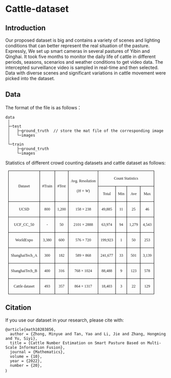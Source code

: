 # Cattle-dataset

## Introduction
Our proposed dataset is big and contains a variety of scenes and lighting conditions that can better represent the real situation of the pasture. Expressly, We set up smart cameras in several pastures of Yibin and Qinghai. It took five months to monitor the daily life of cattle in different periods, seasons, scenarios and weather conditions to get video data. The intercepted surveillance video is sampled in real-time and then selected. Data with diverse scenes and significant variations in cattle movement were picked into the dataset.

## Data
The format of the file is as follows：

```
data
 │  
 ├─test
 │   ├─ground_truth  // store the mat file of the corresponding image
 │   └─images
 │
 └─train
     ├─ground_truth
     └─images
```

Statistics of different crowd counting datasets and cattle dataset as follows:

<table class="MsoTableGrid" border="1" cellspacing="0" style="border-collapse:collapse;margin-left:6.7500pt;margin-right:6.7500pt;
border:none;mso-border-left-alt:0.5000pt solid windowtext;mso-border-top-alt:0.5000pt solid windowtext;
mso-border-right-alt:0.5000pt solid windowtext;mso-border-bottom-alt:0.5000pt solid windowtext;mso-border-insideh:0.5000pt solid windowtext;
mso-border-insidev:0.5000pt solid windowtext;mso-padding-alt:0.0000pt 5.4000pt 0.0000pt 5.4000pt ;"><tbody><tr><td valign="center" rowspan="2" style="padding:0.0000pt 5.4000pt 0.0000pt 5.4000pt ;border-left:1.0000pt solid windowtext;mso-border-left-alt:0.5000pt solid windowtext;
border-right:1.0000pt solid windowtext;mso-border-right-alt:0.5000pt solid windowtext;border-top:1.0000pt solid windowtext;
mso-border-top-alt:0.5000pt solid windowtext;border-bottom:1.0000pt solid windowtext;mso-border-bottom-alt:0.5000pt solid windowtext;"><p class="MsoNormal" align="center" style="text-align:center;"><span style="font-family:'Times New Roman';mso-fareast-font-family:宋体;font-size:9.0000pt;
mso-font-kerning:1.0000pt;">Dataset</span><span style="font-family:'Times New Roman';mso-fareast-font-family:宋体;font-size:9.0000pt;
mso-font-kerning:1.0000pt;"><o:p></o:p></span></p></td><td valign="center" rowspan="2" style="padding:0.0000pt 5.4000pt 0.0000pt 5.4000pt ;border-left:none;mso-border-left-alt:none;
border-right:1.0000pt solid windowtext;mso-border-right-alt:0.5000pt solid windowtext;border-top:1.0000pt solid windowtext;
mso-border-top-alt:0.5000pt solid windowtext;border-bottom:1.0000pt solid windowtext;mso-border-bottom-alt:0.5000pt solid windowtext;"><p class="MsoNormal" align="center" style="text-align:center;"><span style="font-family:'Times New Roman';mso-fareast-font-family:宋体;font-size:9.0000pt;
mso-font-kerning:1.0000pt;">#Train</span><span style="font-family:'Times New Roman';mso-fareast-font-family:宋体;font-size:9.0000pt;
mso-font-kerning:1.0000pt;"><o:p></o:p></span></p></td><td valign="center" rowspan="2" style="padding:0.0000pt 5.4000pt 0.0000pt 5.4000pt ;border-left:none;mso-border-left-alt:none;
border-right:1.0000pt solid windowtext;mso-border-right-alt:0.5000pt solid windowtext;border-top:1.0000pt solid windowtext;
mso-border-top-alt:0.5000pt solid windowtext;border-bottom:1.0000pt solid windowtext;mso-border-bottom-alt:0.5000pt solid windowtext;"><p class="MsoNormal" align="center" style="text-align:center;"><span style="font-family:'Times New Roman';mso-fareast-font-family:宋体;font-size:9.0000pt;
mso-font-kerning:1.0000pt;">#Test</span><span style="font-family:'Times New Roman';mso-fareast-font-family:宋体;font-size:9.0000pt;
mso-font-kerning:1.0000pt;"><o:p></o:p></span></p></td><td valign="center" rowspan="2" style="padding:0.0000pt 5.4000pt 0.0000pt 5.4000pt ;border-left:none;mso-border-left-alt:none;
border-right:1.0000pt solid windowtext;mso-border-right-alt:0.5000pt solid windowtext;border-top:1.0000pt solid windowtext;
mso-border-top-alt:0.5000pt solid windowtext;border-bottom:1.0000pt solid windowtext;mso-border-bottom-alt:0.5000pt solid windowtext;"><p class="MsoNormal" align="center" style="text-align:center;"><span style="font-family:'Times New Roman';mso-fareast-font-family:宋体;font-size:9.0000pt;
mso-font-kerning:1.0000pt;">Avg. Resolution</span><span style="font-family:'Times New Roman';mso-fareast-font-family:宋体;font-size:9.0000pt;
mso-font-kerning:1.0000pt;"><o:p></o:p></span></p><p class="MsoNormal" align="center" style="text-align:center;"><span style="font-family:'Times New Roman';mso-fareast-font-family:宋体;font-size:9.0000pt;
mso-font-kerning:1.0000pt;">(</span><i><span style="font-family:'Times New Roman';mso-fareast-font-family:宋体;font-style:italic;
font-size:9.0000pt;mso-font-kerning:1.0000pt;">H × W</span></i><span style="font-family:'Times New Roman';mso-fareast-font-family:宋体;font-size:9.0000pt;
mso-font-kerning:1.0000pt;">)</span><span style="font-family:'Times New Roman';mso-fareast-font-family:宋体;font-size:9.0000pt;
mso-font-kerning:1.0000pt;"><o:p></o:p></span></p></td><td valign="center" colspan="4" style="padding:0.0000pt 5.4000pt 0.0000pt 5.4000pt ;border-left:none;mso-border-left-alt:none;
border-right:1.0000pt solid windowtext;mso-border-right-alt:0.5000pt solid windowtext;border-top:1.0000pt solid windowtext;
mso-border-top-alt:0.5000pt solid windowtext;border-bottom:1.0000pt solid windowtext;mso-border-bottom-alt:0.5000pt solid windowtext;"><p class="MsoNormal" align="center" style="text-align:center;"><span style="font-family:'Times New Roman';mso-fareast-font-family:宋体;font-size:9.0000pt;
mso-font-kerning:1.0000pt;">Count Statistics</span><span style="font-family:'Times New Roman';mso-fareast-font-family:宋体;font-size:9.0000pt;
mso-font-kerning:1.0000pt;"><o:p></o:p></span></p></td></tr><tr><td valign="center" style="padding:0.0000pt 5.4000pt 0.0000pt 5.4000pt ;border-left:none;mso-border-left-alt:none;
border-right:1.0000pt solid windowtext;mso-border-right-alt:0.5000pt solid windowtext;border-top:none;
mso-border-top-alt:0.5000pt solid windowtext;border-bottom:1.0000pt solid windowtext;mso-border-bottom-alt:0.5000pt solid windowtext;"><p class="MsoNormal" align="center" style="text-align:center;"><span style="font-family:'Times New Roman';mso-fareast-font-family:宋体;font-size:9.0000pt;
mso-font-kerning:1.0000pt;">Total</span><span style="font-family:'Times New Roman';mso-fareast-font-family:宋体;font-size:9.0000pt;
mso-font-kerning:1.0000pt;"><o:p></o:p></span></p></td><td valign="center" style="padding:0.0000pt 5.4000pt 0.0000pt 5.4000pt ;border-left:none;mso-border-left-alt:none;
border-right:1.0000pt solid windowtext;mso-border-right-alt:0.5000pt solid windowtext;border-top:1.0000pt solid windowtext;
mso-border-top-alt:0.5000pt solid windowtext;border-bottom:1.0000pt solid windowtext;mso-border-bottom-alt:0.5000pt solid windowtext;"><p class="MsoNormal" align="center" style="text-align:center;"><span style="font-family:'Times New Roman';mso-fareast-font-family:宋体;font-size:9.0000pt;
mso-font-kerning:1.0000pt;">Min</span><span style="font-family:'Times New Roman';mso-fareast-font-family:宋体;font-size:9.0000pt;
mso-font-kerning:1.0000pt;"><o:p></o:p></span></p></td><td valign="center" style="padding:0.0000pt 5.4000pt 0.0000pt 5.4000pt ;border-left:none;mso-border-left-alt:none;
border-right:1.0000pt solid windowtext;mso-border-right-alt:0.5000pt solid windowtext;border-top:1.0000pt solid windowtext;
mso-border-top-alt:0.5000pt solid windowtext;border-bottom:1.0000pt solid windowtext;mso-border-bottom-alt:0.5000pt solid windowtext;"><p class="MsoNormal" align="center" style="text-align:center;"><span style="font-family:'Times New Roman';mso-fareast-font-family:宋体;font-size:9.0000pt;
mso-font-kerning:1.0000pt;">Ave</span><span style="font-family:'Times New Roman';mso-fareast-font-family:宋体;font-size:9.0000pt;
mso-font-kerning:1.0000pt;"><o:p></o:p></span></p></td><td valign="center" style="padding:0.0000pt 5.4000pt 0.0000pt 5.4000pt ;border-left:none;mso-border-left-alt:none;
border-right:1.0000pt solid windowtext;mso-border-right-alt:0.5000pt solid windowtext;border-top:1.0000pt solid windowtext;
mso-border-top-alt:0.5000pt solid windowtext;border-bottom:1.0000pt solid windowtext;mso-border-bottom-alt:0.5000pt solid windowtext;"><p class="MsoNormal" align="center" style="text-align:center;"><span style="font-family:'Times New Roman';mso-fareast-font-family:宋体;font-size:9.0000pt;
mso-font-kerning:1.0000pt;">Max</span><span style="font-family:'Times New Roman';mso-fareast-font-family:宋体;font-size:9.0000pt;
mso-font-kerning:1.0000pt;"><o:p></o:p></span></p></td></tr><tr><td valign="center" style="padding:0.0000pt 5.4000pt 0.0000pt 5.4000pt ;border-left:1.0000pt solid windowtext;mso-border-left-alt:0.5000pt solid windowtext;
border-right:1.0000pt solid windowtext;mso-border-right-alt:0.5000pt solid windowtext;border-top:none;
mso-border-top-alt:0.5000pt solid windowtext;border-bottom:1.0000pt solid windowtext;mso-border-bottom-alt:0.5000pt solid windowtext;"><p class="MsoNormal" align="center" style="text-align:center;"><span style="font-family:'Times New Roman';mso-fareast-font-family:宋体;font-size:9.0000pt;
mso-font-kerning:1.0000pt;">UCSD</span><span style="font-family:'Times New Roman';mso-fareast-font-family:宋体;font-size:9.0000pt;
mso-font-kerning:1.0000pt;"><o:p></o:p></span></p></td><td valign="center" style="padding:0.0000pt 5.4000pt 0.0000pt 5.4000pt ;border-left:none;mso-border-left-alt:none;
border-right:1.0000pt solid windowtext;mso-border-right-alt:0.5000pt solid windowtext;border-top:none;
mso-border-top-alt:0.5000pt solid windowtext;border-bottom:1.0000pt solid windowtext;mso-border-bottom-alt:0.5000pt solid windowtext;"><p class="MsoNormal" align="center" style="text-align:center;"><span style="font-family:'Times New Roman';mso-fareast-font-family:宋体;font-size:9.0000pt;
mso-font-kerning:1.0000pt;">800</span><span style="font-family:'Times New Roman';mso-fareast-font-family:宋体;font-size:9.0000pt;
mso-font-kerning:1.0000pt;"><o:p></o:p></span></p></td><td valign="center" style="padding:0.0000pt 5.4000pt 0.0000pt 5.4000pt ;border-left:none;mso-border-left-alt:none;
border-right:1.0000pt solid windowtext;mso-border-right-alt:0.5000pt solid windowtext;border-top:none;
mso-border-top-alt:0.5000pt solid windowtext;border-bottom:1.0000pt solid windowtext;mso-border-bottom-alt:0.5000pt solid windowtext;"><p class="MsoNormal" align="center" style="text-align:center;"><span style="font-family:'Times New Roman';mso-fareast-font-family:宋体;font-size:9.0000pt;
mso-font-kerning:1.0000pt;">1,200</span><span style="font-family:'Times New Roman';mso-fareast-font-family:宋体;font-size:9.0000pt;
mso-font-kerning:1.0000pt;"><o:p></o:p></span></p></td><td valign="center" style="padding:0.0000pt 5.4000pt 0.0000pt 5.4000pt ;border-left:none;mso-border-left-alt:none;
border-right:1.0000pt solid windowtext;mso-border-right-alt:0.5000pt solid windowtext;border-top:none;
mso-border-top-alt:0.5000pt solid windowtext;border-bottom:1.0000pt solid windowtext;mso-border-bottom-alt:0.5000pt solid windowtext;"><p class="MsoNormal" align="center" style="text-align:center;"><span style="font-family:'Times New Roman';mso-fareast-font-family:宋体;font-size:9.0000pt;
mso-font-kerning:1.0000pt;">158 × 238</span><span style="font-family:'Times New Roman';mso-fareast-font-family:宋体;font-size:9.0000pt;
mso-font-kerning:1.0000pt;"><o:p></o:p></span></p></td><td valign="center" style="padding:0.0000pt 5.4000pt 0.0000pt 5.4000pt ;border-left:none;mso-border-left-alt:none;
border-right:1.0000pt solid windowtext;mso-border-right-alt:0.5000pt solid windowtext;border-top:none;
mso-border-top-alt:0.5000pt solid windowtext;border-bottom:1.0000pt solid windowtext;mso-border-bottom-alt:0.5000pt solid windowtext;"><p class="MsoNormal" align="center" style="text-align:center;"><span style="font-family:'Times New Roman';mso-fareast-font-family:宋体;font-size:9.0000pt;
mso-font-kerning:1.0000pt;">49,885</span><span style="font-family:'Times New Roman';mso-fareast-font-family:宋体;font-size:9.0000pt;
mso-font-kerning:1.0000pt;"><o:p></o:p></span></p></td><td valign="center" style="padding:0.0000pt 5.4000pt 0.0000pt 5.4000pt ;border-left:none;mso-border-left-alt:none;
border-right:1.0000pt solid windowtext;mso-border-right-alt:0.5000pt solid windowtext;border-top:none;
mso-border-top-alt:0.5000pt solid windowtext;border-bottom:1.0000pt solid windowtext;mso-border-bottom-alt:0.5000pt solid windowtext;"><p class="MsoNormal" align="center" style="text-align:center;"><span style="font-family:'Times New Roman';mso-fareast-font-family:宋体;font-size:9.0000pt;
mso-font-kerning:1.0000pt;">11</span><span style="font-family:'Times New Roman';mso-fareast-font-family:宋体;font-size:9.0000pt;
mso-font-kerning:1.0000pt;"><o:p></o:p></span></p></td><td valign="center" style="padding:0.0000pt 5.4000pt 0.0000pt 5.4000pt ;border-left:none;mso-border-left-alt:none;
border-right:1.0000pt solid windowtext;mso-border-right-alt:0.5000pt solid windowtext;border-top:none;
mso-border-top-alt:0.5000pt solid windowtext;border-bottom:1.0000pt solid windowtext;mso-border-bottom-alt:0.5000pt solid windowtext;"><p class="MsoNormal" align="center" style="text-align:center;"><span style="font-family:'Times New Roman';mso-fareast-font-family:宋体;font-size:9.0000pt;
mso-font-kerning:1.0000pt;">25</span><span style="font-family:'Times New Roman';mso-fareast-font-family:宋体;font-size:9.0000pt;
mso-font-kerning:1.0000pt;"><o:p></o:p></span></p></td><td valign="center" style="padding:0.0000pt 5.4000pt 0.0000pt 5.4000pt ;border-left:none;mso-border-left-alt:none;
border-right:1.0000pt solid windowtext;mso-border-right-alt:0.5000pt solid windowtext;border-top:none;
mso-border-top-alt:0.5000pt solid windowtext;border-bottom:1.0000pt solid windowtext;mso-border-bottom-alt:0.5000pt solid windowtext;"><p class="MsoNormal" align="center" style="text-align:center;"><span style="font-family:'Times New Roman';mso-fareast-font-family:宋体;font-size:9.0000pt;
mso-font-kerning:1.0000pt;">46</span><span style="font-family:'Times New Roman';mso-fareast-font-family:宋体;font-size:9.0000pt;
mso-font-kerning:1.0000pt;"><o:p></o:p></span></p></td></tr><tr><td valign="center" style="padding:0.0000pt 5.4000pt 0.0000pt 5.4000pt ;border-left:1.0000pt solid windowtext;mso-border-left-alt:0.5000pt solid windowtext;
border-right:1.0000pt solid windowtext;mso-border-right-alt:0.5000pt solid windowtext;border-top:none;
mso-border-top-alt:0.5000pt solid windowtext;border-bottom:1.0000pt solid windowtext;mso-border-bottom-alt:0.5000pt solid windowtext;"><p class="MsoNormal" align="center" style="text-align:center;"><span style="font-family:'Times New Roman';mso-fareast-font-family:宋体;font-size:9.0000pt;
mso-font-kerning:1.0000pt;">UCF</span><span style="font-family:宋体;mso-ascii-font-family:'Times New Roman';mso-hansi-font-family:'Times New Roman';
mso-bidi-font-family:'Times New Roman';font-size:9.0000pt;mso-font-kerning:1.0000pt;"><font face="Times New Roman">_</font></span><span style="font-family:'Times New Roman';mso-fareast-font-family:宋体;font-size:9.0000pt;
mso-font-kerning:1.0000pt;">CC</span><span style="font-family:宋体;mso-ascii-font-family:'Times New Roman';mso-hansi-font-family:'Times New Roman';
mso-bidi-font-family:'Times New Roman';font-size:9.0000pt;mso-font-kerning:1.0000pt;"><font face="Times New Roman">_</font></span><span style="font-family:'Times New Roman';mso-fareast-font-family:宋体;font-size:9.0000pt;
mso-font-kerning:1.0000pt;">50</span><span style="font-family:'Times New Roman';mso-fareast-font-family:宋体;font-size:9.0000pt;
mso-font-kerning:1.0000pt;"><o:p></o:p></span></p></td><td valign="center" style="padding:0.0000pt 5.4000pt 0.0000pt 5.4000pt ;border-left:none;mso-border-left-alt:none;
border-right:1.0000pt solid windowtext;mso-border-right-alt:0.5000pt solid windowtext;border-top:none;
mso-border-top-alt:0.5000pt solid windowtext;border-bottom:1.0000pt solid windowtext;mso-border-bottom-alt:0.5000pt solid windowtext;"><p class="MsoNormal" align="center" style="text-align:center;"><span style="font-family:'Times New Roman';mso-fareast-font-family:宋体;font-size:9.0000pt;
mso-font-kerning:1.0000pt;">-</span><span style="font-family:'Times New Roman';mso-fareast-font-family:宋体;font-size:9.0000pt;
mso-font-kerning:1.0000pt;"><o:p></o:p></span></p></td><td valign="center" style="padding:0.0000pt 5.4000pt 0.0000pt 5.4000pt ;border-left:none;mso-border-left-alt:none;
border-right:1.0000pt solid windowtext;mso-border-right-alt:0.5000pt solid windowtext;border-top:none;
mso-border-top-alt:0.5000pt solid windowtext;border-bottom:1.0000pt solid windowtext;mso-border-bottom-alt:0.5000pt solid windowtext;"><p class="MsoNormal" align="center" style="text-align:center;"><span style="font-family:'Times New Roman';mso-fareast-font-family:宋体;font-size:9.0000pt;
mso-font-kerning:1.0000pt;">50</span><span style="font-family:'Times New Roman';mso-fareast-font-family:宋体;font-size:9.0000pt;
mso-font-kerning:1.0000pt;"><o:p></o:p></span></p></td><td valign="center" style="padding:0.0000pt 5.4000pt 0.0000pt 5.4000pt ;border-left:none;mso-border-left-alt:none;
border-right:1.0000pt solid windowtext;mso-border-right-alt:0.5000pt solid windowtext;border-top:none;
mso-border-top-alt:0.5000pt solid windowtext;border-bottom:1.0000pt solid windowtext;mso-border-bottom-alt:0.5000pt solid windowtext;"><p class="MsoNormal" align="center" style="text-align:center;"><span style="font-family:'Times New Roman';mso-fareast-font-family:宋体;font-size:9.0000pt;
mso-font-kerning:1.0000pt;">2101 × 2888</span><span style="font-family:'Times New Roman';mso-fareast-font-family:宋体;font-size:9.0000pt;
mso-font-kerning:1.0000pt;"><o:p></o:p></span></p></td><td valign="center" style="padding:0.0000pt 5.4000pt 0.0000pt 5.4000pt ;border-left:none;mso-border-left-alt:none;
border-right:1.0000pt solid windowtext;mso-border-right-alt:0.5000pt solid windowtext;border-top:none;
mso-border-top-alt:0.5000pt solid windowtext;border-bottom:1.0000pt solid windowtext;mso-border-bottom-alt:0.5000pt solid windowtext;"><p class="MsoNormal" align="center" style="text-align:center;"><span style="font-family:'Times New Roman';mso-fareast-font-family:宋体;font-size:9.0000pt;
mso-font-kerning:1.0000pt;">63,974</span><span style="font-family:'Times New Roman';mso-fareast-font-family:宋体;font-size:9.0000pt;
mso-font-kerning:1.0000pt;"><o:p></o:p></span></p></td><td valign="center" style="padding:0.0000pt 5.4000pt 0.0000pt 5.4000pt ;border-left:none;mso-border-left-alt:none;
border-right:1.0000pt solid windowtext;mso-border-right-alt:0.5000pt solid windowtext;border-top:none;
mso-border-top-alt:0.5000pt solid windowtext;border-bottom:1.0000pt solid windowtext;mso-border-bottom-alt:0.5000pt solid windowtext;"><p class="MsoNormal" align="center" style="text-align:center;"><span style="font-family:'Times New Roman';mso-fareast-font-family:宋体;font-size:9.0000pt;
mso-font-kerning:1.0000pt;">94</span><span style="font-family:'Times New Roman';mso-fareast-font-family:宋体;font-size:9.0000pt;
mso-font-kerning:1.0000pt;"><o:p></o:p></span></p></td><td valign="center" style="padding:0.0000pt 5.4000pt 0.0000pt 5.4000pt ;border-left:none;mso-border-left-alt:none;
border-right:1.0000pt solid windowtext;mso-border-right-alt:0.5000pt solid windowtext;border-top:none;
mso-border-top-alt:0.5000pt solid windowtext;border-bottom:1.0000pt solid windowtext;mso-border-bottom-alt:0.5000pt solid windowtext;"><p class="MsoNormal" align="center" style="text-align:center;"><span style="font-family:'Times New Roman';mso-fareast-font-family:宋体;font-size:9.0000pt;
mso-font-kerning:1.0000pt;">1,279</span><span style="font-family:'Times New Roman';mso-fareast-font-family:宋体;font-size:9.0000pt;
mso-font-kerning:1.0000pt;"><o:p></o:p></span></p></td><td valign="center" style="padding:0.0000pt 5.4000pt 0.0000pt 5.4000pt ;border-left:none;mso-border-left-alt:none;
border-right:1.0000pt solid windowtext;mso-border-right-alt:0.5000pt solid windowtext;border-top:none;
mso-border-top-alt:0.5000pt solid windowtext;border-bottom:1.0000pt solid windowtext;mso-border-bottom-alt:0.5000pt solid windowtext;"><p class="MsoNormal" align="center" style="text-align:center;"><span style="font-family:'Times New Roman';mso-fareast-font-family:宋体;font-size:9.0000pt;
mso-font-kerning:1.0000pt;">4,543</span><span style="font-family:'Times New Roman';mso-fareast-font-family:宋体;font-size:9.0000pt;
mso-font-kerning:1.0000pt;"><o:p></o:p></span></p></td></tr><tr><td valign="center" style="padding:0.0000pt 5.4000pt 0.0000pt 5.4000pt ;border-left:1.0000pt solid windowtext;mso-border-left-alt:0.5000pt solid windowtext;
border-right:1.0000pt solid windowtext;mso-border-right-alt:0.5000pt solid windowtext;border-top:none;
mso-border-top-alt:0.5000pt solid windowtext;border-bottom:1.0000pt solid windowtext;mso-border-bottom-alt:0.5000pt solid windowtext;"><p class="MsoNormal" align="center" style="text-align:center;"><span style="font-family:'Times New Roman';mso-fareast-font-family:宋体;font-size:9.0000pt;
mso-font-kerning:1.0000pt;">WorldExpo</span><span style="font-family:'Times New Roman';mso-fareast-font-family:宋体;font-size:9.0000pt;
mso-font-kerning:1.0000pt;"><o:p></o:p></span></p></td><td valign="center" style="padding:0.0000pt 5.4000pt 0.0000pt 5.4000pt ;border-left:none;mso-border-left-alt:none;
border-right:1.0000pt solid windowtext;mso-border-right-alt:0.5000pt solid windowtext;border-top:none;
mso-border-top-alt:0.5000pt solid windowtext;border-bottom:1.0000pt solid windowtext;mso-border-bottom-alt:0.5000pt solid windowtext;"><p class="MsoNormal" align="center" style="text-align:center;"><span style="font-family:'Times New Roman';mso-fareast-font-family:宋体;font-size:9.0000pt;
mso-font-kerning:1.0000pt;">3,380</span><span style="font-family:'Times New Roman';mso-fareast-font-family:宋体;font-size:9.0000pt;
mso-font-kerning:1.0000pt;"><o:p></o:p></span></p></td><td valign="center" style="padding:0.0000pt 5.4000pt 0.0000pt 5.4000pt ;border-left:none;mso-border-left-alt:none;
border-right:1.0000pt solid windowtext;mso-border-right-alt:0.5000pt solid windowtext;border-top:none;
mso-border-top-alt:0.5000pt solid windowtext;border-bottom:1.0000pt solid windowtext;mso-border-bottom-alt:0.5000pt solid windowtext;"><p class="MsoNormal" align="center" style="text-align:center;"><span style="font-family:'Times New Roman';mso-fareast-font-family:宋体;font-size:9.0000pt;
mso-font-kerning:1.0000pt;">600</span><span style="font-family:'Times New Roman';mso-fareast-font-family:宋体;font-size:9.0000pt;
mso-font-kerning:1.0000pt;"><o:p></o:p></span></p></td><td valign="center" style="padding:0.0000pt 5.4000pt 0.0000pt 5.4000pt ;border-left:none;mso-border-left-alt:none;
border-right:1.0000pt solid windowtext;mso-border-right-alt:0.5000pt solid windowtext;border-top:none;
mso-border-top-alt:0.5000pt solid windowtext;border-bottom:1.0000pt solid windowtext;mso-border-bottom-alt:0.5000pt solid windowtext;"><p class="MsoNormal" align="center" style="text-align:center;"><span style="font-family:'Times New Roman';mso-fareast-font-family:宋体;font-size:9.0000pt;
mso-font-kerning:1.0000pt;">576 × 720</span><span style="font-family:'Times New Roman';mso-fareast-font-family:宋体;font-size:9.0000pt;
mso-font-kerning:1.0000pt;"><o:p></o:p></span></p></td><td valign="center" style="padding:0.0000pt 5.4000pt 0.0000pt 5.4000pt ;border-left:none;mso-border-left-alt:none;
border-right:1.0000pt solid windowtext;mso-border-right-alt:0.5000pt solid windowtext;border-top:none;
mso-border-top-alt:0.5000pt solid windowtext;border-bottom:1.0000pt solid windowtext;mso-border-bottom-alt:0.5000pt solid windowtext;"><p class="MsoNormal" align="center" style="text-align:center;"><span style="font-family:'Times New Roman';mso-fareast-font-family:宋体;font-size:9.0000pt;
mso-font-kerning:1.0000pt;">199,923</span><span style="font-family:'Times New Roman';mso-fareast-font-family:宋体;font-size:9.0000pt;
mso-font-kerning:1.0000pt;"><o:p></o:p></span></p></td><td valign="center" style="padding:0.0000pt 5.4000pt 0.0000pt 5.4000pt ;border-left:none;mso-border-left-alt:none;
border-right:1.0000pt solid windowtext;mso-border-right-alt:0.5000pt solid windowtext;border-top:none;
mso-border-top-alt:0.5000pt solid windowtext;border-bottom:1.0000pt solid windowtext;mso-border-bottom-alt:0.5000pt solid windowtext;"><p class="MsoNormal" align="center" style="text-align:center;"><span style="font-family:'Times New Roman';mso-fareast-font-family:宋体;font-size:9.0000pt;
mso-font-kerning:1.0000pt;">1</span><span style="font-family:'Times New Roman';mso-fareast-font-family:宋体;font-size:9.0000pt;
mso-font-kerning:1.0000pt;"><o:p></o:p></span></p></td><td valign="center" style="padding:0.0000pt 5.4000pt 0.0000pt 5.4000pt ;border-left:none;mso-border-left-alt:none;
border-right:1.0000pt solid windowtext;mso-border-right-alt:0.5000pt solid windowtext;border-top:none;
mso-border-top-alt:0.5000pt solid windowtext;border-bottom:1.0000pt solid windowtext;mso-border-bottom-alt:0.5000pt solid windowtext;"><p class="MsoNormal" align="center" style="text-align:center;"><span style="font-family:'Times New Roman';mso-fareast-font-family:宋体;font-size:9.0000pt;
mso-font-kerning:1.0000pt;">50</span><span style="font-family:'Times New Roman';mso-fareast-font-family:宋体;font-size:9.0000pt;
mso-font-kerning:1.0000pt;"><o:p></o:p></span></p></td><td valign="center" style="padding:0.0000pt 5.4000pt 0.0000pt 5.4000pt ;border-left:none;mso-border-left-alt:none;
border-right:1.0000pt solid windowtext;mso-border-right-alt:0.5000pt solid windowtext;border-top:none;
mso-border-top-alt:0.5000pt solid windowtext;border-bottom:1.0000pt solid windowtext;mso-border-bottom-alt:0.5000pt solid windowtext;"><p class="MsoNormal" align="center" style="text-align:center;"><span style="font-family:'Times New Roman';mso-fareast-font-family:宋体;font-size:9.0000pt;
mso-font-kerning:1.0000pt;">253</span><span style="font-family:'Times New Roman';mso-fareast-font-family:宋体;font-size:9.0000pt;
mso-font-kerning:1.0000pt;"><o:p></o:p></span></p></td></tr><tr><td valign="center" style="padding:0.0000pt 5.4000pt 0.0000pt 5.4000pt ;border-left:1.0000pt solid windowtext;mso-border-left-alt:0.5000pt solid windowtext;
border-right:1.0000pt solid windowtext;mso-border-right-alt:0.5000pt solid windowtext;border-top:none;
mso-border-top-alt:0.5000pt solid windowtext;border-bottom:1.0000pt solid windowtext;mso-border-bottom-alt:0.5000pt solid windowtext;"><p class="MsoNormal" align="center" style="text-align:center;"><span style="font-family:'Times New Roman';mso-fareast-font-family:宋体;font-size:9.0000pt;
mso-font-kerning:1.0000pt;">ShanghaiTech_A</span><span style="font-family:'Times New Roman';mso-fareast-font-family:宋体;font-size:9.0000pt;
mso-font-kerning:1.0000pt;"><o:p></o:p></span></p></td><td valign="center" style="padding:0.0000pt 5.4000pt 0.0000pt 5.4000pt ;border-left:none;mso-border-left-alt:none;
border-right:1.0000pt solid windowtext;mso-border-right-alt:0.5000pt solid windowtext;border-top:none;
mso-border-top-alt:0.5000pt solid windowtext;border-bottom:1.0000pt solid windowtext;mso-border-bottom-alt:0.5000pt solid windowtext;"><p class="MsoNormal" align="center" style="text-align:center;"><span style="font-family:'Times New Roman';mso-fareast-font-family:宋体;font-size:9.0000pt;
mso-font-kerning:1.0000pt;">300</span><span style="font-family:'Times New Roman';mso-fareast-font-family:宋体;font-size:9.0000pt;
mso-font-kerning:1.0000pt;"><o:p></o:p></span></p></td><td valign="center" style="padding:0.0000pt 5.4000pt 0.0000pt 5.4000pt ;border-left:none;mso-border-left-alt:none;
border-right:1.0000pt solid windowtext;mso-border-right-alt:0.5000pt solid windowtext;border-top:none;
mso-border-top-alt:0.5000pt solid windowtext;border-bottom:1.0000pt solid windowtext;mso-border-bottom-alt:0.5000pt solid windowtext;"><p class="MsoNormal" align="center" style="text-align:center;"><span style="font-family:'Times New Roman';mso-fareast-font-family:宋体;font-size:9.0000pt;
mso-font-kerning:1.0000pt;">182</span><span style="font-family:'Times New Roman';mso-fareast-font-family:宋体;font-size:9.0000pt;
mso-font-kerning:1.0000pt;"><o:p></o:p></span></p></td><td valign="center" style="padding:0.0000pt 5.4000pt 0.0000pt 5.4000pt ;border-left:none;mso-border-left-alt:none;
border-right:1.0000pt solid windowtext;mso-border-right-alt:0.5000pt solid windowtext;border-top:none;
mso-border-top-alt:0.5000pt solid windowtext;border-bottom:1.0000pt solid windowtext;mso-border-bottom-alt:0.5000pt solid windowtext;"><p class="MsoNormal" align="center" style="text-align:center;"><span style="font-family:'Times New Roman';mso-fareast-font-family:宋体;font-size:9.0000pt;
mso-font-kerning:1.0000pt;">589 × 868</span><span style="font-family:'Times New Roman';mso-fareast-font-family:宋体;font-size:9.0000pt;
mso-font-kerning:1.0000pt;"><o:p></o:p></span></p></td><td valign="center" style="padding:0.0000pt 5.4000pt 0.0000pt 5.4000pt ;border-left:none;mso-border-left-alt:none;
border-right:1.0000pt solid windowtext;mso-border-right-alt:0.5000pt solid windowtext;border-top:none;
mso-border-top-alt:0.5000pt solid windowtext;border-bottom:1.0000pt solid windowtext;mso-border-bottom-alt:0.5000pt solid windowtext;"><p class="MsoNormal" align="center" style="text-align:center;"><span style="font-family:'Times New Roman';mso-fareast-font-family:宋体;font-size:9.0000pt;
mso-font-kerning:1.0000pt;">241,677</span><span style="font-family:'Times New Roman';mso-fareast-font-family:宋体;font-size:9.0000pt;
mso-font-kerning:1.0000pt;"><o:p></o:p></span></p></td><td valign="center" style="padding:0.0000pt 5.4000pt 0.0000pt 5.4000pt ;border-left:none;mso-border-left-alt:none;
border-right:1.0000pt solid windowtext;mso-border-right-alt:0.5000pt solid windowtext;border-top:none;
mso-border-top-alt:0.5000pt solid windowtext;border-bottom:1.0000pt solid windowtext;mso-border-bottom-alt:0.5000pt solid windowtext;"><p class="MsoNormal" align="center" style="text-align:center;"><span style="font-family:'Times New Roman';mso-fareast-font-family:宋体;font-size:9.0000pt;
mso-font-kerning:1.0000pt;">33</span><span style="font-family:'Times New Roman';mso-fareast-font-family:宋体;font-size:9.0000pt;
mso-font-kerning:1.0000pt;"><o:p></o:p></span></p></td><td valign="center" style="padding:0.0000pt 5.4000pt 0.0000pt 5.4000pt ;border-left:none;mso-border-left-alt:none;
border-right:1.0000pt solid windowtext;mso-border-right-alt:0.5000pt solid windowtext;border-top:none;
mso-border-top-alt:0.5000pt solid windowtext;border-bottom:1.0000pt solid windowtext;mso-border-bottom-alt:0.5000pt solid windowtext;"><p class="MsoNormal" align="center" style="text-align:center;"><span style="font-family:'Times New Roman';mso-fareast-font-family:宋体;font-size:9.0000pt;
mso-font-kerning:1.0000pt;">501</span><span style="font-family:'Times New Roman';mso-fareast-font-family:宋体;font-size:9.0000pt;
mso-font-kerning:1.0000pt;"><o:p></o:p></span></p></td><td valign="center" style="padding:0.0000pt 5.4000pt 0.0000pt 5.4000pt ;border-left:none;mso-border-left-alt:none;
border-right:1.0000pt solid windowtext;mso-border-right-alt:0.5000pt solid windowtext;border-top:none;
mso-border-top-alt:0.5000pt solid windowtext;border-bottom:1.0000pt solid windowtext;mso-border-bottom-alt:0.5000pt solid windowtext;"><p class="MsoNormal" align="center" style="text-align:center;"><span style="font-family:'Times New Roman';mso-fareast-font-family:宋体;font-size:9.0000pt;
mso-font-kerning:1.0000pt;">3,139</span><span style="font-family:'Times New Roman';mso-fareast-font-family:宋体;font-size:9.0000pt;
mso-font-kerning:1.0000pt;"><o:p></o:p></span></p></td></tr><tr><td valign="center" style="padding:0.0000pt 5.4000pt 0.0000pt 5.4000pt ;border-left:1.0000pt solid windowtext;mso-border-left-alt:0.5000pt solid windowtext;
border-right:1.0000pt solid windowtext;mso-border-right-alt:0.5000pt solid windowtext;border-top:none;
mso-border-top-alt:0.5000pt solid windowtext;border-bottom:1.0000pt solid windowtext;mso-border-bottom-alt:0.5000pt solid windowtext;"><p class="MsoNormal" align="center" style="text-align:center;"><span style="font-family:'Times New Roman';mso-fareast-font-family:宋体;font-size:9.0000pt;
mso-font-kerning:1.0000pt;">ShanghaiTech_B</span><span style="font-family:'Times New Roman';mso-fareast-font-family:宋体;font-size:9.0000pt;
mso-font-kerning:1.0000pt;"><o:p></o:p></span></p></td><td valign="center" style="padding:0.0000pt 5.4000pt 0.0000pt 5.4000pt ;border-left:none;mso-border-left-alt:none;
border-right:1.0000pt solid windowtext;mso-border-right-alt:0.5000pt solid windowtext;border-top:none;
mso-border-top-alt:0.5000pt solid windowtext;border-bottom:1.0000pt solid windowtext;mso-border-bottom-alt:0.5000pt solid windowtext;"><p class="MsoNormal" align="center" style="text-align:center;"><span style="font-family:'Times New Roman';mso-fareast-font-family:宋体;font-size:9.0000pt;
mso-font-kerning:1.0000pt;">400</span><span style="font-family:'Times New Roman';mso-fareast-font-family:宋体;font-size:9.0000pt;
mso-font-kerning:1.0000pt;"><o:p></o:p></span></p></td><td valign="center" style="padding:0.0000pt 5.4000pt 0.0000pt 5.4000pt ;border-left:none;mso-border-left-alt:none;
border-right:1.0000pt solid windowtext;mso-border-right-alt:0.5000pt solid windowtext;border-top:none;
mso-border-top-alt:0.5000pt solid windowtext;border-bottom:1.0000pt solid windowtext;mso-border-bottom-alt:0.5000pt solid windowtext;"><p class="MsoNormal" align="center" style="text-align:center;"><span style="font-family:'Times New Roman';mso-fareast-font-family:宋体;font-size:9.0000pt;
mso-font-kerning:1.0000pt;">316</span><span style="font-family:'Times New Roman';mso-fareast-font-family:宋体;font-size:9.0000pt;
mso-font-kerning:1.0000pt;"><o:p></o:p></span></p></td><td valign="center" style="padding:0.0000pt 5.4000pt 0.0000pt 5.4000pt ;border-left:none;mso-border-left-alt:none;
border-right:1.0000pt solid windowtext;mso-border-right-alt:0.5000pt solid windowtext;border-top:none;
mso-border-top-alt:0.5000pt solid windowtext;border-bottom:1.0000pt solid windowtext;mso-border-bottom-alt:0.5000pt solid windowtext;"><p class="MsoNormal" align="center" style="text-align:center;"><span style="font-family:'Times New Roman';mso-fareast-font-family:宋体;font-size:9.0000pt;
mso-font-kerning:1.0000pt;">768 × 1024</span><span style="font-family:'Times New Roman';mso-fareast-font-family:宋体;font-size:9.0000pt;
mso-font-kerning:1.0000pt;"><o:p></o:p></span></p></td><td valign="center" style="padding:0.0000pt 5.4000pt 0.0000pt 5.4000pt ;border-left:none;mso-border-left-alt:none;
border-right:1.0000pt solid windowtext;mso-border-right-alt:0.5000pt solid windowtext;border-top:none;
mso-border-top-alt:0.5000pt solid windowtext;border-bottom:1.0000pt solid windowtext;mso-border-bottom-alt:0.5000pt solid windowtext;"><p class="MsoNormal" align="center" style="text-align:center;"><span style="font-family:'Times New Roman';mso-fareast-font-family:宋体;font-size:9.0000pt;
mso-font-kerning:1.0000pt;">88,488</span><span style="font-family:'Times New Roman';mso-fareast-font-family:宋体;font-size:9.0000pt;
mso-font-kerning:1.0000pt;"><o:p></o:p></span></p></td><td valign="center" style="padding:0.0000pt 5.4000pt 0.0000pt 5.4000pt ;border-left:none;mso-border-left-alt:none;
border-right:1.0000pt solid windowtext;mso-border-right-alt:0.5000pt solid windowtext;border-top:none;
mso-border-top-alt:0.5000pt solid windowtext;border-bottom:1.0000pt solid windowtext;mso-border-bottom-alt:0.5000pt solid windowtext;"><p class="MsoNormal" align="center" style="text-align:center;"><span style="font-family:'Times New Roman';mso-fareast-font-family:宋体;font-size:9.0000pt;
mso-font-kerning:1.0000pt;">9</span><span style="font-family:'Times New Roman';mso-fareast-font-family:宋体;font-size:9.0000pt;
mso-font-kerning:1.0000pt;"><o:p></o:p></span></p></td><td valign="center" style="padding:0.0000pt 5.4000pt 0.0000pt 5.4000pt ;border-left:none;mso-border-left-alt:none;
border-right:1.0000pt solid windowtext;mso-border-right-alt:0.5000pt solid windowtext;border-top:none;
mso-border-top-alt:0.5000pt solid windowtext;border-bottom:1.0000pt solid windowtext;mso-border-bottom-alt:0.5000pt solid windowtext;"><p class="MsoNormal" align="center" style="text-align:center;"><span style="font-family:'Times New Roman';mso-fareast-font-family:宋体;font-size:9.0000pt;
mso-font-kerning:1.0000pt;">123</span><span style="font-family:'Times New Roman';mso-fareast-font-family:宋体;font-size:9.0000pt;
mso-font-kerning:1.0000pt;"><o:p></o:p></span></p></td><td valign="center" style="padding:0.0000pt 5.4000pt 0.0000pt 5.4000pt ;border-left:none;mso-border-left-alt:none;
border-right:1.0000pt solid windowtext;mso-border-right-alt:0.5000pt solid windowtext;border-top:none;
mso-border-top-alt:0.5000pt solid windowtext;border-bottom:1.0000pt solid windowtext;mso-border-bottom-alt:0.5000pt solid windowtext;"><p class="MsoNormal" align="center" style="text-align:center;"><span style="font-family:'Times New Roman';mso-fareast-font-family:宋体;font-size:9.0000pt;
mso-font-kerning:1.0000pt;">578</span><span style="font-family:'Times New Roman';mso-fareast-font-family:宋体;font-size:9.0000pt;
mso-font-kerning:1.0000pt;"><o:p></o:p></span></p></td></tr><tr><td valign="center" style="padding:0.0000pt 5.4000pt 0.0000pt 5.4000pt ;border-left:1.0000pt solid windowtext;mso-border-left-alt:0.5000pt solid windowtext;
border-right:1.0000pt solid windowtext;mso-border-right-alt:0.5000pt solid windowtext;border-top:none;
mso-border-top-alt:0.5000pt solid windowtext;border-bottom:1.0000pt solid windowtext;mso-border-bottom-alt:0.5000pt solid windowtext;"><p class="MsoNormal" align="center" style="text-align:center;"><span style="font-family:'Times New Roman';mso-fareast-font-family:宋体;font-size:9.0000pt;
mso-font-kerning:1.0000pt;">C</span><span style="font-family:'Times New Roman';mso-fareast-font-family:宋体;font-size:9.0000pt;
mso-font-kerning:1.0000pt;">attle</span><span style="font-family:'Times New Roman';mso-fareast-font-family:宋体;font-size:9.0000pt;
mso-font-kerning:1.0000pt;"><span style="mso-spacerun:'yes';">&nbsp;</span>dataset </span><span style="font-family:'Times New Roman';mso-fareast-font-family:宋体;font-size:9.0000pt;
mso-font-kerning:1.0000pt;"><o:p></o:p></span></p></td><td valign="center" style="padding:0.0000pt 5.4000pt 0.0000pt 5.4000pt ;border-left:none;mso-border-left-alt:none;
border-right:1.0000pt solid windowtext;mso-border-right-alt:0.5000pt solid windowtext;border-top:none;
mso-border-top-alt:0.5000pt solid windowtext;border-bottom:1.0000pt solid windowtext;mso-border-bottom-alt:0.5000pt solid windowtext;"><p class="MsoNormal" align="center" style="text-align:center;"><span style="font-family:'Times New Roman';mso-fareast-font-family:宋体;font-size:9.0000pt;
mso-font-kerning:1.0000pt;">493</span><span style="font-family:'Times New Roman';mso-fareast-font-family:宋体;font-size:9.0000pt;
mso-font-kerning:1.0000pt;"><o:p></o:p></span></p></td><td valign="center" style="padding:0.0000pt 5.4000pt 0.0000pt 5.4000pt ;border-left:none;mso-border-left-alt:none;
border-right:1.0000pt solid windowtext;mso-border-right-alt:0.5000pt solid windowtext;border-top:none;
mso-border-top-alt:0.5000pt solid windowtext;border-bottom:1.0000pt solid windowtext;mso-border-bottom-alt:0.5000pt solid windowtext;"><p class="MsoNormal" align="center" style="text-align:center;"><span style="font-family:'Times New Roman';mso-fareast-font-family:宋体;font-size:9.0000pt;
mso-font-kerning:1.0000pt;">357</span><span style="font-family:'Times New Roman';mso-fareast-font-family:宋体;font-size:9.0000pt;
mso-font-kerning:1.0000pt;"><o:p></o:p></span></p></td><td valign="center" style="padding:0.0000pt 5.4000pt 0.0000pt 5.4000pt ;border-left:none;mso-border-left-alt:none;
border-right:1.0000pt solid windowtext;mso-border-right-alt:0.5000pt solid windowtext;border-top:none;
mso-border-top-alt:0.5000pt solid windowtext;border-bottom:1.0000pt solid windowtext;mso-border-bottom-alt:0.5000pt solid windowtext;"><p class="MsoNormal" align="center" style="text-align:center;"><span style="font-family:'Times New Roman';mso-fareast-font-family:宋体;font-size:9.0000pt;
mso-font-kerning:1.0000pt;">864</span><span style="font-family:'Times New Roman';mso-fareast-font-family:宋体;font-size:9.0000pt;
mso-font-kerning:1.0000pt;"><span style="mso-spacerun:'yes';">&nbsp;</span></span><span style="font-family:'Times New Roman';mso-fareast-font-family:宋体;font-size:9.0000pt;
mso-font-kerning:1.0000pt;"><font face="Times New Roman">× 1317</font></span><span style="font-family:'Times New Roman';mso-fareast-font-family:宋体;font-size:9.0000pt;
mso-font-kerning:1.0000pt;"><o:p></o:p></span></p></td><td valign="center" style="padding:0.0000pt 5.4000pt 0.0000pt 5.4000pt ;border-left:none;mso-border-left-alt:none;
border-right:1.0000pt solid windowtext;mso-border-right-alt:0.5000pt solid windowtext;border-top:none;
mso-border-top-alt:0.5000pt solid windowtext;border-bottom:1.0000pt solid windowtext;mso-border-bottom-alt:0.5000pt solid windowtext;"><p class="MsoNormal" align="center" style="text-align:center;"><span style="font-family:'Times New Roman';mso-fareast-font-family:宋体;font-size:9.0000pt;
mso-font-kerning:1.0000pt;">1</span><span style="font-family:'Times New Roman';mso-fareast-font-family:宋体;font-size:9.0000pt;
mso-font-kerning:1.0000pt;">8</span><span style="font-family:'Times New Roman';mso-fareast-font-family:宋体;font-size:9.0000pt;
mso-font-kerning:1.0000pt;">,</span><span style="font-family:'Times New Roman';mso-fareast-font-family:宋体;font-size:9.0000pt;
mso-font-kerning:1.0000pt;">403</span><span style="font-family:'Times New Roman';mso-fareast-font-family:宋体;font-size:9.0000pt;
mso-font-kerning:1.0000pt;"><o:p></o:p></span></p></td><td valign="center" style="padding:0.0000pt 5.4000pt 0.0000pt 5.4000pt ;border-left:none;mso-border-left-alt:none;
border-right:1.0000pt solid windowtext;mso-border-right-alt:0.5000pt solid windowtext;border-top:none;
mso-border-top-alt:0.5000pt solid windowtext;border-bottom:1.0000pt solid windowtext;mso-border-bottom-alt:0.5000pt solid windowtext;"><p class="MsoNormal" align="center" style="text-align:center;"><span style="font-family:'Times New Roman';mso-fareast-font-family:宋体;font-size:9.0000pt;
mso-font-kerning:1.0000pt;">3</span><span style="font-family:'Times New Roman';mso-fareast-font-family:宋体;font-size:9.0000pt;
mso-font-kerning:1.0000pt;"><o:p></o:p></span></p></td><td valign="center" style="padding:0.0000pt 5.4000pt 0.0000pt 5.4000pt ;border-left:none;mso-border-left-alt:none;
border-right:1.0000pt solid windowtext;mso-border-right-alt:0.5000pt solid windowtext;border-top:none;
mso-border-top-alt:0.5000pt solid windowtext;border-bottom:1.0000pt solid windowtext;mso-border-bottom-alt:0.5000pt solid windowtext;"><p class="MsoNormal" align="center" style="text-align:center;"><span style="font-family:'Times New Roman';mso-fareast-font-family:宋体;font-size:9.0000pt;
mso-font-kerning:1.0000pt;">2</span><span style="font-family:'Times New Roman';mso-fareast-font-family:宋体;font-size:9.0000pt;
mso-font-kerning:1.0000pt;">2</span><span style="font-family:'Times New Roman';mso-fareast-font-family:宋体;font-size:9.0000pt;
mso-font-kerning:1.0000pt;"><o:p></o:p></span></p></td><td valign="center" style="padding:0.0000pt 5.4000pt 0.0000pt 5.4000pt ;border-left:none;mso-border-left-alt:none;
border-right:1.0000pt solid windowtext;mso-border-right-alt:0.5000pt solid windowtext;border-top:none;
mso-border-top-alt:0.5000pt solid windowtext;border-bottom:1.0000pt solid windowtext;mso-border-bottom-alt:0.5000pt solid windowtext;"><p class="MsoNormal" align="center" style="text-align:center;"><span style="font-family:'Times New Roman';mso-fareast-font-family:宋体;font-size:9.0000pt;
mso-font-kerning:1.0000pt;">1</span><span style="font-family:'Times New Roman';mso-fareast-font-family:宋体;font-size:9.0000pt;
mso-font-kerning:1.0000pt;">2</span><span style="font-family:'Times New Roman';mso-fareast-font-family:宋体;font-size:9.0000pt;
mso-font-kerning:1.0000pt;">9</span><span style="font-family:'Times New Roman';mso-fareast-font-family:宋体;font-size:9.0000pt;
mso-font-kerning:1.0000pt;"><o:p></o:p></span></p></td></tr></tbody></table>

## Citation
If you use our dataset in your research, please cite with:

```
@article{math10203856,
  author = {Zhong, Minyue and Tan, Yao and Li, Jie and Zhang, Hongming and Yu, Siyi},
  title = {Cattle Number Estimation on Smart Pasture Based on Multi-Scale Information Fusion},
  journal = {Mathematics},
  volume = {10},
  year = {2022},
  number = {20},
｝
```

